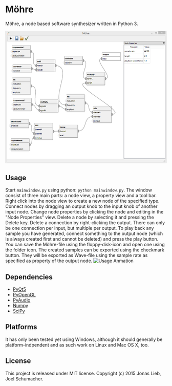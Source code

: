 # Möhre

Möhre, a node based software synthesizer written in Python 3.

![Main Window Screenshot](https://raw.githubusercontent.com/jojonas/moehre/master/screenshots/main-window.png "Möhre Main Window")

## Usage
Start `mainwindow.py` using python: `python mainwindow.py`. The window consist of three main parts: a node view, a property view and a tool bar. Right click into the node view to create a new node of the specified type. Connect nodes by dragging an output knob to the input knob of another input node. Change node properties by clicking the node and editing in the "Node Properties" view. Delete a node by selecting it and pressing the Delete key. Delete a connection by right-clicking the output. There can only be one connection per input, but multiple per output.
	To play back any sample you have generated, connect something to the output node (which is always created first and cannot be deleted) and press the play button. You can save the Möhre-file using the floppy-disk-icon and open one using the folder icon. 
	The created samples can be exported using the checkmark button. They will be exported as Wave-file using the sample rate as specified as property of the output node.
![Usage Anmation](http://zippy.gfycat.com/BasicSmartJellyfish.gif "Möhre Usage Animation")

## Dependencies
* [PyQt5](http://www.riverbankcomputing.com/software/pyqt/download5)
* [PyOpenGL](http://pyopengl.sourceforge.net/)
* [PyAudio](http://people.csail.mit.edu/hubert/pyaudio/)
* [Numpy](http://www.scipy.org/scipylib/download.html)
* [SciPy](http://www.scipy.org/scipylib/download.html)

## Platforms
It has only been tested yet using Windows, although it should generally be platform-indpendent and as such work on Linux and Mac OS X, too.

## License
This project is released under MIT license. 
Copyright (c) 2015 Jonas Lieb, Joel Schumacher.
